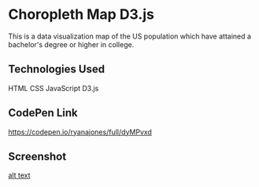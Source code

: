 # Choropleth Map D3.js

This is a data visualization map of the US population which have attained a bachelor's degree or higher in college.

## Technologies Used

HTML CSS JavaScript D3.js

## CodePen Link

https://codepen.io/ryanajones/full/dyMPvxd

## Screenshot

[alt text](https://i.imgur.com/qm4hj95.png)
